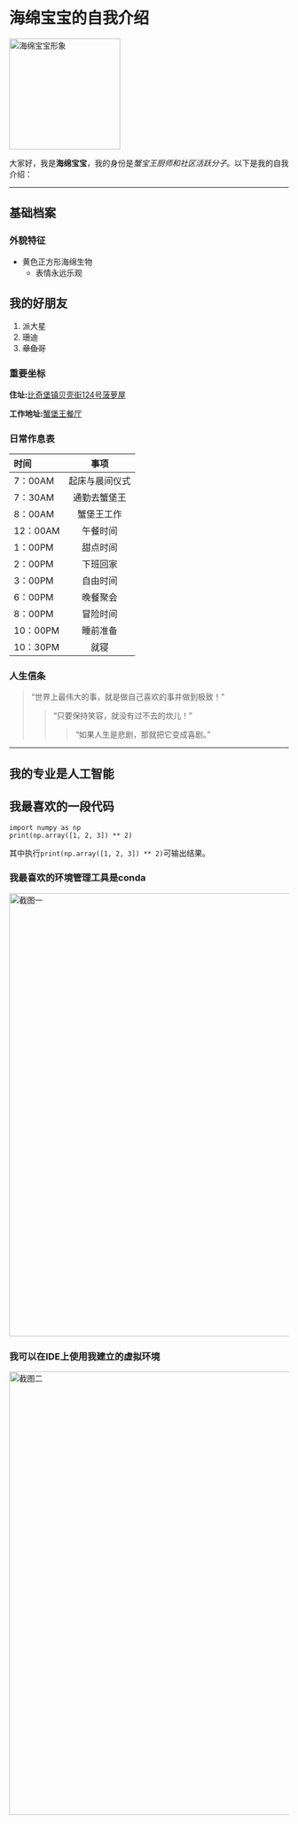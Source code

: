 # 海绵宝宝的自我介绍

<img src="C:\Users\Dell\Pictures\Screenshots\海绵宝宝.png" alt="海绵宝宝形象" width = "200" height = "图片长度" />

大家好，我是**海绵宝宝**，我的身份是*蟹宝王厨师和社区活跃分子*。以下是我的自我介绍：

---

## 基础档案

### 外貌特征
 - 黄色正方形海绵生物
    + 表情永远乐观

## 我的好朋友
1. 派大星
2. 珊迪
3. ~~章鱼哥~~

### 重要坐标
**住址:**[比奇堡镇贝壳街124号菠萝屋](https://baike.baidu.com/item/比奇堡/8275168)

**工作地址:**[蟹堡王餐厅](https://baike.baidu.com/item/蟹堡王/8043124)

### 日常作息表
| 时间      |   事项    |
|:--------|:-------:|
| 7：00AM  | 起床与晨间仪式 |
| 7：30AM  | 通勤去蟹堡王  |
| 8：00AM  |  蟹堡王工作  |
| 12：00AM |  午餐时间   |
| 1：00PM  |  甜点时间   |
| 2：00PM  |  下班回家   |
| 3：00PM  |  自由时间   |
| 6：00PM  |  晚餐聚会   |
| 8：00PM  |  冒险时间   |
| 10：00PM |  睡前准备   |
| 10：30PM |   就寝    |


### 人生信条
> “世界上最伟大的事，就是做自己喜欢的事并做到极致！”
>> “只要保持笑容，就没有过不去的坎儿！”
>>> “如果人生是悲剧，那就把它变成喜剧。”

---

## 我的专业是人工智能

## 我最喜欢的一段代码
   ```
import numpy as np
print(np.array([1, 2, 3]) ** 2)
   ```
其中执行``print(np.array([1, 2, 3]) ** 2)``可输出结果。

### 我最喜欢的环境管理工具是conda
<img src="C:\Users\Dell\Pictures\Screenshots\截图一.png" alt="截图一" width = "800" height = "图片长度" />

### 我可以在IDE上使用我建立的虚拟环境
<img src="C:\Users\Dell\Pictures\Screenshots\截图二.png" alt="截图二" width = "800" height = "图片长度" />